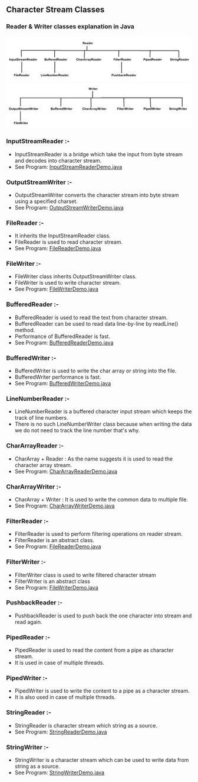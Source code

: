 ## Character Stream Classes
### Reader & Writer classes explanation in Java


![HierarchyReaderClass.png](_2_Character_Stream_Dynamic_Input_Appr/images/HierarchyReaderClass.png)
![HierarchyWriterClass.png](_2_Character_Stream_Dynamic_Input_Appr/images/HierarchyWriterClass.png)


### InputStreamReader :-
- InputStreamReader is a bridge which take the input from byte stream and decodes into character stream.
- See Program: [InputStreamReaderDemo.java](_4_Character_Stream_Classes%2FCharStreamClassesDemo%2FInputStreamReaderDemo.java)

### OutputStreamWriter :-
- OutputStreamWriter converts the character stream into byte stream using a specified charset.
- See Program: [OutputStreamWriterDemo.java](_4_Character_Stream_Classes%2FCharStreamClassesDemo%2FOutputStreamWriterDemo.java)


### FileReader :-
- It inherits the InputStreamReader class.
- FileReader is used to read character stream.
- See Program: [FileReaderDemo.java](_4_Character_Stream_Classes%2FCharStreamClassesDemo%2FFileReaderDemo.java)

### FileWriter :-
- FileWriter class inherits OutputStreamWriter class.
- FileWriter is used to write character stream.
- See Program: [FileWriterDemo.java](_4_Character_Stream_Classes%2FCharStreamClassesDemo%2FFileWriterDemo.java)

### BufferedReader :-
- BufferedReader is used to read the text from character stream.
- BufferedReader can be used to read data line-by-line by readLine() method.
- Performance of BufferedReader is fast.
- See Program: [BufferedReaderDemo.java](_4_Character_Stream_Classes%2FCharStreamClassesDemo%2FBufferedReaderDemo.java)

### BufferedWriter :-
- BufferedWriter is used to write the char array or string into the file.
- BufferedWriter performance is fast.
- See Program: [BufferedWriterDemo.java](_4_Character_Stream_Classes%2FCharStreamClassesDemo%2FBufferedWriterDemo.java)


### LineNumberReader :-
- LineNumberReader is a buffered character input stream which keeps the track of line numbers.
- There is no such LineNumberWriter class because when writing the data we do not need to track the line number that's why.


### CharArrayReader :-
- CharArray + Reader : As the name suggests it is used to read the character array stream.
- See Program: [CharArrayReaderDemo.java](_4_Character_Stream_Classes%2FCharStreamClassesDemo%2FCharArrayReaderDemo.java)

### CharArrayWriter :-
- CharArray + Writer : It is used to write the common data to multiple file.
- See Program: [CharArrayWriterDemo.java](_4_Character_Stream_Classes%2FCharStreamClassesDemo%2FCharArrayWriterDemo.java)

### FilterReader :-
- FilterReader is used to perform filtering operations on reader stream.
- FilterReader is an abstract class.
- See Program: [FileReaderDemo.java](_4_Character_Stream_Classes%2FCharStreamClassesDemo%2FFileReaderDemo.java)


### FilterWriter :-
- FilterWriter class is used to write filtered character stream
- FilterWriter is an abstract class
- See Program: [FileWriterDemo.java](_4_Character_Stream_Classes%2FCharStreamClassesDemo%2FFileWriterDemo.java)

### PushbackReader :-
- PushbackReader is used to push back the one character into stream and read again.

### PipedReader :-
- PipedReader is used to read the content from a pipe as character stream.
- It is used in case of multiple threads.

### PipedWriter :-
- PipedWriter is used to write the content to a pipe as a character stream.
- It is also used in case of multiple threads.

### StringReader :-
- StringReader is character stream which string as a source.
- See Program: [StringReaderDemo.java](_4_Character_Stream_Classes%2FCharStreamClassesDemo%2FStringReaderDemo.java)


### StringWriter :-
- StringWriter is a character stream which can be used to write data from string as a source.
- See Program: [StringWriterDemo.java](_4_Character_Stream_Classes%2FCharStreamClassesDemo%2FStringWriterDemo.java)
